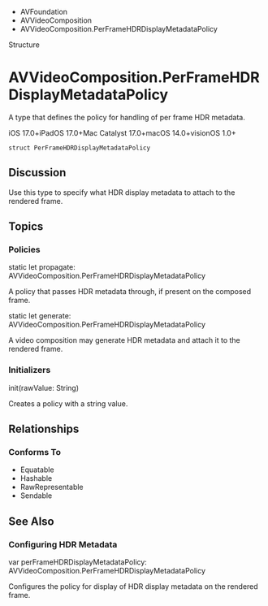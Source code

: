 

- AVFoundation
- AVVideoComposition
-  AVVideoComposition.PerFrameHDRDisplayMetadataPolicy 

Structure

# AVVideoComposition.PerFrameHDRDisplayMetadataPolicy

A type that defines the policy for handling of per frame HDR metadata.

iOS 17.0+iPadOS 17.0+Mac Catalyst 17.0+macOS 14.0+visionOS 1.0+

``` source
struct PerFrameHDRDisplayMetadataPolicy
```

## Discussion

Use this type to specify what HDR display metadata to attach to the rendered frame.

## Topics

### Policies

static let propagate: AVVideoComposition.PerFrameHDRDisplayMetadataPolicy

A policy that passes HDR metadata through, if present on the composed frame.

static let generate: AVVideoComposition.PerFrameHDRDisplayMetadataPolicy

A video composition may generate HDR metadata and attach it to the rendered frame.

### Initializers

init(rawValue: String)

Creates a policy with a string value.

## Relationships

### Conforms To

- Equatable
- Hashable
- RawRepresentable
- Sendable

## See Also

### Configuring HDR Metadata

var perFrameHDRDisplayMetadataPolicy: AVVideoComposition.PerFrameHDRDisplayMetadataPolicy

Configures the policy for display of HDR display metadata on the rendered frame.

